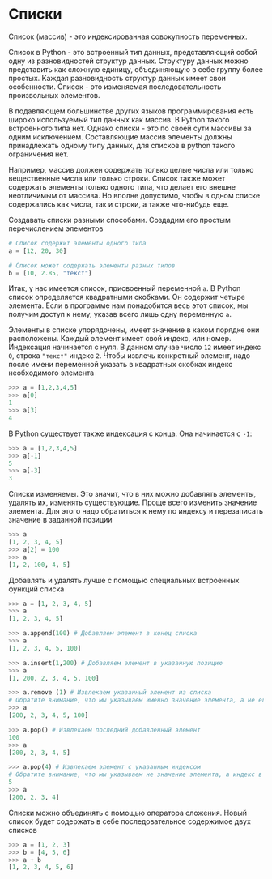 # Списки

Список \(массив\) - это индексированная совокупность переменных.

Список в Python - это встроенный тип данных, представляющий собой одну из разновидностей структур данных. Структуру данных можно представить как сложную единицу, объединяющую в себе группу более простых. Каждая разновидность структур данных имеет свои особенности. Список - это изменяемая последовательность произвольных элементов.

В подавляющем большинстве других языков программирования есть широко используемый тип данных как массив. В Python такого встроенного типа нет. Однако списки - это по своей сути массивы за одним исключением. Составляющие массив элементы должны принадлежать одному типу данных, для списков в python такого ограничения нет.

Например, массив должен содержать только целые числа или только вещественные числа или только строки. Список также может содержать элементы только одного типа, что делает его внешне неотличимым от массива. Но вполне допустимо, чтобы в одном списке содержались как числа, так и строки, а также что-нибудь еще.

Создавать списки разными способами. Создадим его простым перечислением элементов

```python
# Список содержит элементы одного типа
a = [12, 20, 30]

# Список может содержать элементы разных типов
b = [10, 2.85, "текст"]
```

Итак, у нас имеется список, присвоенный переменной `a`. В Python список определяется квадратными скобками. Он содержит четыре элемента. Если в программе нам понадобится весь этот список, мы получим доступ к нему, указав всего лишь одну переменную `a`.

Элементы в списке упорядочены, имеет значение в каком порядке они расположены. Каждый элемент имеет свой индекс, или номер. Индексация начинается с нуля. В данном случае число `12` имеет индекс `0`, строка `"текст"` индекс `2`. Чтобы извлечь конкретный элемент, надо после имени переменной указать в квадратных скобках индекс необходимого элемента

```python
>>> a = [1,2,3,4,5]
>>> a[0]
1
>>> a[3]
4
```

В Python существует также индексация с конца. Она начинается с `-1`:

```python
>>> a = [1,2,3,4,5]
>>> a[-1]
5
>>> a[-3]
3
```

Списки изменяемы. Это значит, что в них можно добавлять элементы, удалять их, изменять существующие. Проще всего изменить значение элемента. Для этого надо обратиться к нему по индексу и перезаписать значение в заданной позиции

```python
>>> a
[1, 2, 3, 4, 5]
>>> a[2] = 100
>>> a
[1, 2, 100, 4, 5]
```

Добавлять и удалять лучше с помощью специальных встроенных функций списка

```python
>>> a = [1, 2, 3, 4, 5]
>>> a
[1, 2, 3, 4, 5]

>>> a.append(100) # Добавляем элемент в конец списка
>>> a
[1, 2, 3, 4, 5, 100]

>>> a.insert(1,200) # Добавляем элемент в указанную позицию
>>> a
[1, 200, 2, 3, 4, 5, 100]

>>> a.remove (1) # Извлекаем указанный элемент из списка
# Обратите внимание, что мы указываем именно значение элемента, а не его индекс
>>> a
[200, 2, 3, 4, 5, 100]

>>> a.pop() # Извлекаем последний добавленный элемент
100
>>> a
[200, 2, 3, 4, 5]

>>> a.pop(4) # Извлекаем элемент с указанным индексом
# Обратите внимание, что мы указываем не значение элемента, а индекс в списке
5
>>> a
[200, 2, 3, 4]
```

Списки можно объединять с помощью оператора сложения. Новый список будет содержать в себе последовательное содержимое двух списков

```python
>>> a = [1, 2, 3]
>>> b = [4, 5, 6]
>>> a + b
[1, 2, 3, 4, 5, 6]
```

